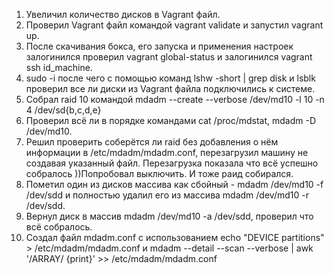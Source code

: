 1. Увеличил количество дисков в Vagrant файл. 
2. Проверил Vagrant файл командой vagrant validate и запустил vagrant up. 
3. После скачивания бокса, его запуска  и применения настроек залогинился проверил vagrant global-status и залогинился vagrant ssh id_machine.
4. sudo -i после чего с помощью команд lshw -short | grep disk и lsblk проверил все ли диски из Vagrant файла подключились к системе.
5. Собрал raid 10 командой mdadm --create --verbose /dev/md10 -l 10 -n 4 /dev/sd{b,c,d,e}
6. Проверил всё ли в порядке командами cat /proc/mdstat, mdadm -D /dev/md10.
7. Решил проверить соберётся ли raid без добавления о нём информации в /etc/mdadm/mdadm.conf, перезагрузил машину не создавая указанный файл. Перезагрузка показала что всё успешно собралось ))Попробовал выключить.
	И тоже раид собирался. 
8. Пометил один из дисков массива как сбойный - mdadm /dev/md10 -f /dev/sdd и полностью удалил его из массива mdadm /dev/md10 -r /dev/sdd. 
9. Вернул диск в массив mdadm /dev/md10 -a /dev/sdd, проверил что всё собралось.
10. Создал файл mdadm.conf с использованием echo "DEVICE partitions" > /etc/mdadm/mdadm.conf и mdadm --detail --scan --verbose | awk '/ARRAY/ {print}' >> /etc/mdadm/mdadm.conf 
